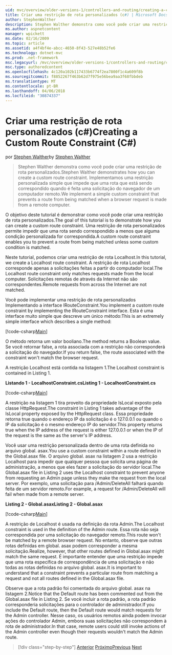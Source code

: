```yaml
---
uid: mvc/overview/older-versions-1/controllers-and-routing/creating-a-custom-route-constraint-cs
title: Criar uma restrição de rota personalizados (c#) | Microsoft Docs
author: StephenWalther
description: Stephen Walther demonstra como você pode criar uma restrição de rota personalizados. Implementamos um simples personalizada restrição que impede que uma rota correspondente w...
ms.author: aspnetcontent
manager: wpickett
ms.date: 02/16/2009
ms.topic: article
ms.assetid: a4f4bf4e-abcc-4650-8f43-527e48b52fe6
ms.technology: dotnet-mvc
ms.prod: .net-framework
msc.legacyurl: /mvc/overview/older-versions-1/controllers-and-routing/creating-a-custom-route-constraint-cs
msc.type: authoredcontent
ms.openlocfilehash: 4c120a102b117433b6774f2ea7800f1c4a609f8b
ms.sourcegitcommit: f8852267f463b62d7f975e56bea9aa3f68fbbdeb
ms.translationtype: MT
ms.contentlocale: pt-BR
ms.lasthandoff: 04/06/2018
ms.locfileid: "30874337"
---
```

<a name="creating-a-custom-route-constraint-c"></a><span data-ttu-id="96806-104">Criar uma restrição de rota personalizados (c#)</span><span class="sxs-lookup"><span data-stu-id="96806-104">Creating a Custom Route Constraint (C#)</span></span>
====================
<span data-ttu-id="96806-105">por [Stephen Walther](https://github.com/StephenWalther)</span><span class="sxs-lookup"><span data-stu-id="96806-105">by [Stephen Walther](https://github.com/StephenWalther)</span></span>

> <span data-ttu-id="96806-106">Stephen Walther demonstra como você pode criar uma restrição de rota personalizados.</span><span class="sxs-lookup"><span data-stu-id="96806-106">Stephen Walther demonstrates how you can create a custom route constraint.</span></span> <span data-ttu-id="96806-107">Implementamos uma restrição personalizada simple que impede que uma rota que está sendo correspondido quando é feita uma solicitação do navegador de um computador remoto.</span><span class="sxs-lookup"><span data-stu-id="96806-107">We implement a simple custom constraint that prevents a route from being matched when a browser request is made from a remote computer.</span></span>


<span data-ttu-id="96806-108">O objetivo deste tutorial é demonstrar como você pode criar uma restrição de rota personalizados.</span><span class="sxs-lookup"><span data-stu-id="96806-108">The goal of this tutorial is to demonstrate how you can create a custom route constraint.</span></span> <span data-ttu-id="96806-109">Uma restrição de rota personalizados permite impedir que uma rota sendo correspondido a menos que alguma condição personalizada for correspondida.</span><span class="sxs-lookup"><span data-stu-id="96806-109">A custom route constraint enables you to prevent a route from being matched unless some custom condition is matched.</span></span>

<span data-ttu-id="96806-110">Neste tutorial, podemos criar uma restrição de rota Localhost.</span><span class="sxs-lookup"><span data-stu-id="96806-110">In this tutorial, we create a Localhost route constraint.</span></span> <span data-ttu-id="96806-111">A restrição de rota Localhost corresponde apenas a solicitações feitas a partir do computador local.</span><span class="sxs-lookup"><span data-stu-id="96806-111">The Localhost route constraint only matches requests made from the local computer.</span></span> <span data-ttu-id="96806-112">Solicitações remotas de através da Internet não são correspondentes.</span><span class="sxs-lookup"><span data-stu-id="96806-112">Remote requests from across the Internet are not matched.</span></span>

<span data-ttu-id="96806-113">Você pode implementar uma restrição de rota personalizados Implementando a interface IRouteConstraint.</span><span class="sxs-lookup"><span data-stu-id="96806-113">You implement a custom route constraint by implementing the IRouteConstraint interface.</span></span> <span data-ttu-id="96806-114">Esta é uma interface muito simple que descreve um único método:</span><span class="sxs-lookup"><span data-stu-id="96806-114">This is an extremely simple interface which describes a single method:</span></span>

[!code-csharp[Main](creating-a-custom-route-constraint-cs/samples/sample1.cs)]

<span data-ttu-id="96806-115">O método retorna um valor booliano.</span><span class="sxs-lookup"><span data-stu-id="96806-115">The method returns a Boolean value.</span></span> <span data-ttu-id="96806-116">Se você retornar false, a rota associada com a restrição não corresponderá a solicitação do navegador.</span><span class="sxs-lookup"><span data-stu-id="96806-116">If you return false, the route associated with the constraint won't match the browser request.</span></span>

<span data-ttu-id="96806-117">A restrição Localhost está contida na listagem 1.</span><span class="sxs-lookup"><span data-stu-id="96806-117">The Localhost constraint is contained in Listing 1.</span></span>

<span data-ttu-id="96806-118">**Listando 1 - LocalhostConstraint.cs**</span><span class="sxs-lookup"><span data-stu-id="96806-118">**Listing 1 - LocalhostConstraint.cs**</span></span>

[!code-csharp[Main](creating-a-custom-route-constraint-cs/samples/sample2.cs)]

<span data-ttu-id="96806-119">A restrição na listagem 1 tira proveito da propriedade IsLocal exposto pela classe HttpRequest.</span><span class="sxs-lookup"><span data-stu-id="96806-119">The constraint in Listing 1 takes advantage of the IsLocal property exposed by the HttpRequest class.</span></span> <span data-ttu-id="96806-120">Essa propriedade retorna true quando o endereço IP da solicitação é o 127.0.0.1 ou quando o IP da solicitação é o mesmo endereço IP do servidor.</span><span class="sxs-lookup"><span data-stu-id="96806-120">This property returns true when the IP address of the request is either 127.0.0.1 or when the IP of the request is the same as the server's IP address.</span></span>

<span data-ttu-id="96806-121">Você usar uma restrição personalizada dentro de uma rota definida no arquivo global. asax.</span><span class="sxs-lookup"><span data-stu-id="96806-121">You use a custom constraint within a route defined in the Global.asax file.</span></span> <span data-ttu-id="96806-122">O arquivo global. asax na listagem 2 usa a restrição Localhost para impedir que qualquer pessoa que solicita uma página de administração, a menos que eles fazer a solicitação do servidor local.</span><span class="sxs-lookup"><span data-stu-id="96806-122">The Global.asax file in Listing 2 uses the Localhost constraint to prevent anyone from requesting an Admin page unless they make the request from the local server.</span></span> <span data-ttu-id="96806-123">Por exemplo, uma solicitação para /Admin/DeleteAll falhará quando feita de um servidor remoto.</span><span class="sxs-lookup"><span data-stu-id="96806-123">For example, a request for /Admin/DeleteAll will fail when made from a remote server.</span></span>

<span data-ttu-id="96806-124">**Listing 2 - Global.asax**</span><span class="sxs-lookup"><span data-stu-id="96806-124">**Listing 2 - Global.asax**</span></span>

[!code-csharp[Main](creating-a-custom-route-constraint-cs/samples/sample3.cs)]

<span data-ttu-id="96806-125">A restrição de Localhost é usada na definição da rota Admin.</span><span class="sxs-lookup"><span data-stu-id="96806-125">The Localhost constraint is used in the definition of the Admin route.</span></span> <span data-ttu-id="96806-126">Essa rota não seja correspondida por uma solicitação do navegador remoto.</span><span class="sxs-lookup"><span data-stu-id="96806-126">This route won't be matched by a remote browser request.</span></span> <span data-ttu-id="96806-127">No entanto, observe que outras rotas definidas em global. asax podem corresponder a mesma solicitação.</span><span class="sxs-lookup"><span data-stu-id="96806-127">Realize, however, that other routes defined in Global.asax might match the same request.</span></span> <span data-ttu-id="96806-128">É importante entender que uma restrição impede que uma rota específica de correspondência de uma solicitação e não todas as rotas definidas no arquivo global. asax.</span><span class="sxs-lookup"><span data-stu-id="96806-128">It is important to understand that a constraint prevents a particular route from matching a request and not all routes defined in the Global.asax file.</span></span>

<span data-ttu-id="96806-129">Observe que a rota padrão foi comentada do arquivo global. asax na listagem 2.</span><span class="sxs-lookup"><span data-stu-id="96806-129">Notice that the Default route has been commented out from the Global.asax file in Listing 2.</span></span> <span data-ttu-id="96806-130">Se você incluir a rota padrão, a rota padrão corresponderia solicitações para o controlador de administrador.</span><span class="sxs-lookup"><span data-stu-id="96806-130">If you include the Default route, then the Default route would match requests for the Admin controller.</span></span> <span data-ttu-id="96806-131">Nesse caso, os usuários remotos ainda podem invocar ações do controlador Admin, embora suas solicitações não correspondem à rota de administrador.</span><span class="sxs-lookup"><span data-stu-id="96806-131">In that case, remote users could still invoke actions of the Admin controller even though their requests wouldn't match the Admin route.</span></span>

> [!div class="step-by-step"]
> <span data-ttu-id="96806-132">[Anterior](creating-a-route-constraint-cs.md)
> [Próximo](asp-net-mvc-controller-overview-vb.md)</span><span class="sxs-lookup"><span data-stu-id="96806-132">[Previous](creating-a-route-constraint-cs.md)
[Next](asp-net-mvc-controller-overview-vb.md)</span></span>

